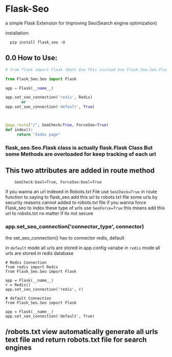 # Flask-Seo
a simple Flask Extension for Improving Seo(Search engine optimization)



installation:

      pip install flask_seo -U




## 0.0 How to Use:


```python
# from flask import Flask (Dont Use This instead Use Flask_Seo.Seo.Flask class)

from Flask_Seo.Seo import Flask

app = Flask(__name__)

app.set_seo_connection('redis', Redis) 
       or
app.set_seo_connection('default', True) 



@app.route("/", SeoCheck=True, ForceSeo=True)
def index():
     return "Index page"

```

### flask_seo.Seo.Flask class is actually flask.Flask Class But some Methods are overloaded for keep tracking of each url 

## This two attributes are added in route method 
  
        SeoCheck:bool=True, ForceSeo:bool=True

if you wanna an url indexed in Robots.txt File use `SeoCheck=True` in route function to saying to flask_seo add this url to robots.txt file
some urls by security reasons cannot added to robots.txt file if you wanna force Flask_seo to index these type of urls use `SeoForce=True` this means
add this url to robots.txt no matter if its not secure


### app.set_seo_connection('connector_type',  connector)
the set_seo_connection() has to connector redis, default 

in `default` mode all urls are stored in app.config variabe
in `redis` mode all urls are stored in redis database

```
# Redis Connection
from redis import Redis
from Flask_Seo.Seo import Flask

app = Flask(__name__)
r = Redis()
app.set_seo_connection('redis', r)
```


```
# default Connection
from Flask_Seo.Seo import Flask

app = Flask(__name__)
app.set_seo_connection('default', True)
```



## /robots.txt view  automatically generate all urls text file and return robots.txt file for search engines




  
